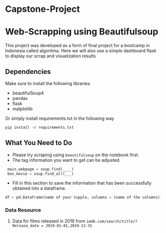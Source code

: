 # Capstone-Project

# Web-Scrapping using Beautifulsoup

This project was developed as a form of final project for a bootcamp in Indonesia called algoritma. Here we will also use a simple dashboard flask to display our scrap and visualization results

## Dependencies

Make sure to install the following libraries:

- beautifulSoup4
- pandas
- flask
- matplotlib

Or simply install requirements.txt in the following way

```python
pip install -r requirements.txt
```


## What You Need to Do

* Please try scraping using `beautifulsoup` on the notebook first.
* The tag information you want to get can be adjusted.

```python
 main_webpage = soup.find(____)
 box_movie = soup.find_all(___)
```

* Fill in this section to save the information that has been successfully obtained into a dataframe.

```python
df = pd.DataFrame(name of your tupple, columns = (name of the columns))
```


### Data Resource

1. Data for films released in 2019 from `imdb.com/search/title/? Release_date = 2019-01-01,2019-12-31`

     
     
